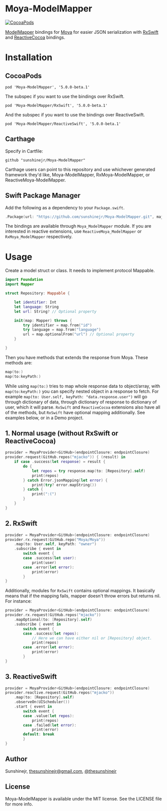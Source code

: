 # Moya-ModelMapper

[![CocoaPods](https://img.shields.io/cocoapods/v/Moya-ModelMapper.svg)](https://github.com/sunshinejr/Moya-ModelMapper)

[ModelMapper](https://github.com/lyft/mapper) bindings for
[Moya](https://github.com/Moya/Moya) for easier JSON serialization with [RxSwift](https://github.com/ReactiveX/RxSwift) and [ReactiveCocoa](https://github.com/ReactiveCocoa/ReactiveCocoa) bindings.

# Installation

## CocoaPods

```
pod 'Moya-ModelMapper', '5.0.0-beta.1'
```

The subspec if you want to use the bindings over RxSwift.
```
pod 'Moya-ModelMapper/RxSwift', '5.0.0-beta.1'
```

And the subspec if you want to use the bindings over ReactiveSwift.
```
pod 'Moya-ModelMapper/ReactiveSwift', '5.0.0-beta.1'
```

## Carthage

Specify in Cartfile:

```
github "sunshinejr/Moya-ModelMapper"
```

Carthage users can point to this repository and use whichever generated framework they'd like, Moya-ModelMapper, RxMoya-ModelMapper, or ReactiveMoya-ModelMapper.

## Swift Package Manager

Add the following as a dependency to your `Package.swift`.

```swift
.Package(url: "https://github.com/sunshinejr/Moya-ModelMapper.git", majorVersion: Version(5, 0, 0, prereleaseIdentifiers: ["beta", "1"]))
```

The bindings are available through `Moya_ModelMapper` module. If you are interested in reactive extensions, use `ReactiveMoya_ModelMapper` or `RxMoya_ModelMapper` respectively.

# Usage

Create a model struct or class. It needs to implement protocol Mappable.

```swift
import Foundation
import Mapper

struct Repository: Mappable {

    let identifier: Int
    let language: String
    let url: String? // Optional property

    init(map: Mapper) throws {
        try identifier = map.from("id")
        try language = map.from("language")
        url = map.optionalFrom("url") // Optional property
    }

}
```

Then you have methods that extends the response from Moya. These methods are:
```swift
map(to:)
map(to:keyPath:)
```

While using `map(to:)` tries to map whole response data to object/array,
with `map(to:keyPath:)` you can specify nested object in a response to
fetch. For example `map(to: User.self, keyPath: "data.response.user")` will go through
dictionary of data, through dictionary of response to dictionary of user, which it
will parse. `RxSwift` and `ReactiveCocoa` extensions also have all of the methods,
but `RxSwift` have optional mapping additionally. See examples below, or in a Demo
project.

## 1. Normal usage (without RxSwift or ReactiveCocoa)

```swift
provider = MoyaProvider<GitHub>(endpointClosure: endpointClosure)
provider.request(GitHub.repos("mjacko")) { (result) in
    if case .success(let response) = result {
        do {
            let repos = try response.map(to: [Repository].self)
            print(repos)
        } catch Error.jsonMapping(let error) {
            print(try? error.mapString())
        } catch {
            print(":(")
        }
    }
}
```

## 2. RxSwift
```swift
provider = MoyaProvider<GitHub>(endpointClosure: endpointClosure)
provider.rx.request(GitHub.repo("Moya/Moya"))
    .map(to: User.self, keyPath: "owner")
    .subscribe { event in
        switch event {
        case .success(let user):
            print(user)
        case .error(let error):
            print(error)
        }
}
```

Additionally, modules for `RxSwift` contains optional mappings. It basically means that if the mapping fails, mapper doesn't throw errors but returns nil. For instance:

```swift
provider = MoyaProvider<GitHub>(endpointClosure: endpointClosure)
provider.rx.request(GitHub.repos("mjacko"))
    .mapOptional(to: [Repository].self)
    .subscribe { event in
        switch event {
        case .success(let repos):
            // Here we can have either nil or [Repository] object.
            print(repos)
        case .error(let error):
            print(error)
        }
}
```


## 3. ReactiveSwift
```swift
provider = MoyaProvider<GitHub>(endpointClosure: endpointClosure)
provider.reactive.request(GitHub.repos("mjacko"))
    .map(to: [Repository].self)
    .observeOn(UIScheduler())
    .start { event in
        switch event {
        case .value(let repos):
            print(repos)
        case .failed(let error):
            print(error)
        default: break
        }
}
```

## Author

Sunshinejr, thesunshinejr@gmail.com, <a href="https://twitter.com/thesunshinejr">@thesunshinejr</a>

## License

Moya-ModelMapper is available under the MIT license. See the LICENSE file for more info.
